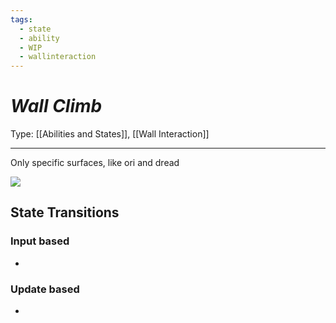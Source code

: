 ```yaml
---
tags:
  - state
  - ability
  - WIP
  - wallinteraction
---
```

# _Wall Climb_

Type: [[Abilities and States]], [[Wall Interaction]]

----

Only specific surfaces, like ori and dread

![](https://lh7-us.googleusercontent.com/geiYkS36uCJY-2FpausRCNZwpP1tD3ljBUAKWdtBFOhgkbD9rw5nD8JIohKqIeohkMf7rCkivO_xWBQMp4WADRfvY38pNiRSj36sz4Ns5wkef6WDB-TUWRWcBpyNMkfjphFZjsEvAISBbb8m2O0XyLA)




## State Transitions

### Input based

* 

### Update based

* 